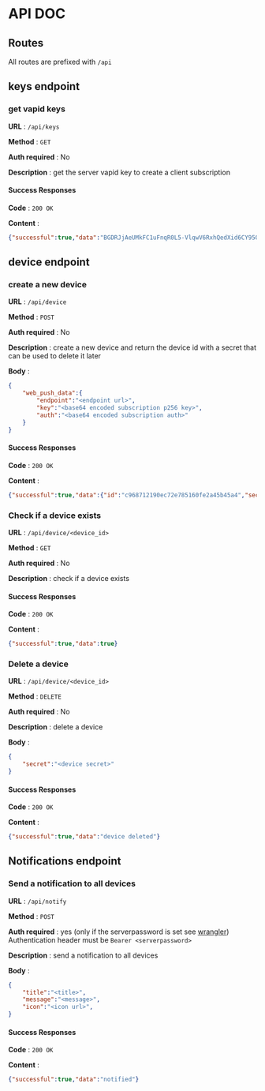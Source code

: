 # API DOC

## Routes

All routes are prefixed with `/api`

## keys endpoint

### get vapid keys

**URL** : `/api/keys`

**Method** : `GET`

**Auth required** : No

**Description** : get the server vapid key to create a client subscription

#### Success Responses

**Code** : `200 OK`

**Content** :

```json
{"successful":true,"data":"BGDRJjAeUMkFC1uFnqR0L5-VlqwV6RxhQedXid6CY95ONU3NCQI82-WvNWc2vc9HV8YOIAC9VsMrMhJhi3XS8MQ"}
```

## device endpoint

### create a new device

**URL** : `/api/device`

**Method** : `POST`

**Auth required** : No

**Description** : create a new device and return the device id with a secret that can be used to delete it later

**Body** :

```json
{
    "web_push_data":{
        "endpoint":"<endpoint url>",
        "key":"<base64 encoded subscription p256 key>",
        "auth":"<base64 encoded subscription auth>"
    }
}
```

#### Success Responses

**Code** : `200 OK`

**Content** :

```json
{"successful":true,"data":{"id":"c968712190ec72e785160fe2a45b45a4","secret":"bd907b2a5f9e571949aa92561fcb5694"}}
```

### Check if a device exists

**URL** : `/api/device/<device_id>`

**Method** : `GET`

**Auth required** : No

**Description** : check if a device exists

#### Success Responses

**Code** : `200 OK`

**Content** :

```json
{"successful":true,"data":true} 
```

### Delete a device

**URL** : `/api/device/<device_id>`

**Method** : `DELETE`

**Auth required** : No

**Description** : delete a device

**Body** :

```json
{
    "secret":"<device secret>"
}
```

#### Success Responses

**Code** : `200 OK`

**Content** :

```json
{"successful":true,"data":"device deleted"} 
```

## Notifications endpoint

### Send a notification to all devices

**URL** : `/api/notify`

**Method** : `POST`

**Auth required** : yes (only if the serverpassword is set see [wrangler](./wrangler.md)) Authentication header must be `Bearer <serverpassword>`

**Description** : send a notification to all devices

**Body** :

```json
{
    "title":"<title>",
    "message":"<message>",
    "icon":"<icon url>",
}
```

#### Success Responses

**Code** : `200 OK`

**Content** :

```json
{"successful":true,"data":"notified"}
```